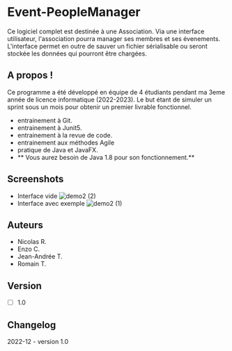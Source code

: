 # Event-PeopleManager
Ce logiciel complet est destinée à une Association. 
Via une interface utilisateur, l'association pourra manager ses membres et ses évenements.
L'interface permet en outre de sauver un fichier sérialisable ou seront stockée les données qui pourront être chargées.

## A propos !

Ce programme a été développé en équipe de 4 étudiants pendant ma 3eme année de licence informatique (2022-2023).
Le but étant de simuler un sprint sous un mois pour obtenir un premier livrable fonctionnel.
- entrainement à Git.
- entrainement à Junit5.
- entrainement à la revue de code.
- entrainement aux méthodes Agile
- pratique de Java et JavaFX.
- ** Vous aurez besoin de Java 1.8 pour son fonctionnement.**

## Screenshots
- Interface vide
![demo2 (2)](https://user-images.githubusercontent.com/87765071/206483863-308d0e10-bc54-4e6d-9b13-68a3e66b63ee.jpg)
- Interface avec exemple
![demo2 (1)](https://user-images.githubusercontent.com/87765071/206483846-ea37ef8e-f596-4b94-82b5-488219621961.jpg)

## Auteurs
- Nicolas R.
- Enzo C.
- Jean-Andrée T.
- Romain T.

## Version

- [ ] 1.0

## Changelog

2022-12 - version 1.0
